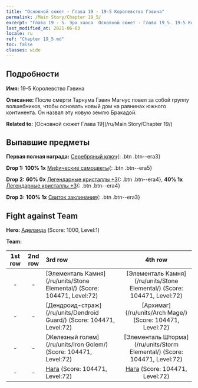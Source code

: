 ```yaml
---
title: "Основной сюжет - Глава 19 - 19-5 Королевство Гэвина"
permalink: /Main Story/Chapter 19_5/
excerpt: "Глава 19 - 5. Эра хаоса  Основной сюжет - Глава 19_5. 19-5 Королевство Гэвина"
last_modified_at: 2021-06-03
locale: ru
ref: "Chapter 19_5.md"
toc: false
classes: wide
---
```


## Подробности

 **Имя:** 19-5 Королевство Гэвина

 **Описание:** После смерти Тарнума Гэвин Магнус повел за собой группу волшебников, чтобы основать новый дом на равнинах южного континента. Он назвал эту новую землю Бракадой.

 **Related to:** [Основной сюжет Глава 19](/ru/Main Story/Chapter 19/)

## Выпавшие предметы

 **Первая полная награда:** [Серебряный ключ](/ItemsRU/con_693/){: .btn .btn--era3}

 **Drop 1:** **100% 1x** [Мифические самоцветы](/ItemsRU/mat_65/){: .btn .btn--era5}

 **Drop 2:** **60% 0x** [Легендарные кристаллы +3](/ItemsRU/mat_59/){: .btn .btn--era4}, **40% 1x** [Легендарные кристаллы +3](/ItemsRU/mat_59/){: .btn .btn--era4}

 **Drop 3:** **100% 1x** [Свиток заклинания](/ItemsRU/con_694/){: .btn .btn--era3}


## Fight against Team
 **Hero:** [Аделаида](/ru/heroes/Adelaide/) (Score: 1000, Level:1)

 **Team:**


  | 1st row | 2nd row | 3rd row | 4th row |
  |:----:|:----:|:----|:----:|
  | - | - | [Элементаль Камня](/ru/units/Stone Elemental/) (Score: 104471, Level:72)  | [Элементаль Камня](/ru/units/Stone Elemental/) (Score: 104471, Level:72)  |
  | - | - | [Дендроид-страж](/ru/units/Dendroid Guard/) (Score: 104471, Level:72)  | [Архимаг](/ru/units/Arch Mage/) (Score: 104471, Level:72)  |
  | - | - | [Железный голем](/ru/units/Iron Golem/) (Score: 104471, Level:72)  | [Элементаль Шторма](/ru/units/Storm Elemental/) (Score: 104471, Level:72)  |
  | - | - | [Нага](/ru/units/Naga/) (Score: 104471, Level:72)  | [Нага](/ru/units/Naga/) (Score: 104471, Level:72)  |


